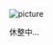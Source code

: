 <img src="https://store.ymgal.games/topic/content/qq0/hRk/qq0hRkBdDde9A7Qy.jpg" alt="picture">
<p>休整中...</p>
